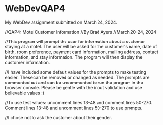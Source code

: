 # WebDevQAP4
My WebDev assignment submitted on March 24, 2024.

//QAP4: Motel Customer Information
//By Brad Ayers
//March 20-24, 2024

//This program will prompt the user for information about a customer staying at a motel. The user will be asked for the customer's name, date of birth, room preference, payment card information, mailing address, contact information, and stay information. The program will then display the customer information.

//I have included some default values for the prompts to make testing easier. These can be removed or changed as needed. The prompts are commented out and can be uncommented to run the program in the browser console. Please be gentle with the input validation and use believable values :)

//To use test values: uncomment lines 13-48 and comment lines 50-270. Comment lines 13-48 and uncomment lines 50-270 to use prompts.

//I chose not to ask the customer about their gender.
